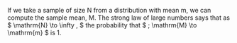 If we take a sample of size N from a distribution with mean m, we can
compute the sample mean, M. The strong law of large numbers says that as
$ \mathrm{N} \to \infty , $ the probability that
$ \; \mathrm{M} \to \mathrm{m} $ is 1.
